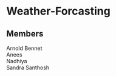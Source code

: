 # Weather-Forcasting
## Members
Arnold Bennet                        
Anees  
Nadhiya  
Sandra Santhosh  
